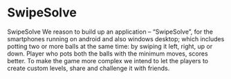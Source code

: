 # SwipeSolve
SwipeSolve  We reason to build up an application – “SwipeSolve”, for the smartphones running on android and also windows desktop; which includes potting two or more balls at the same time: by swiping it left, right, up or down. Player who pots both the balls with the minimum moves, scores better. To make the game more complex we intend to let the players to create custom levels, share and challenge it with friends.
